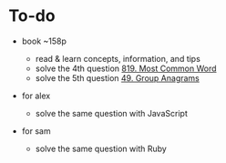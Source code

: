 # To-do
- book ~158p
    - read & learn concepts, information, and tips
    - solve the 4th question [819. Most Common Word](https://leetcode.com/problems/most-common-word/)
    - solve the 5th question [49. Group Anagrams](https://leetcode.com/problems/group-anagrams/)
  
- for alex
    - solve the same question with JavaScript
- for sam
    - solve the same question with Ruby
